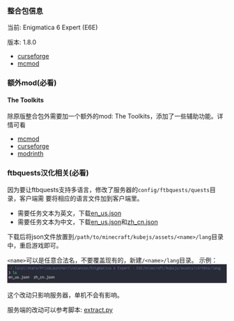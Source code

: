 ### 整合包信息

当前: Enigmatica 6 Expert (E6E)

版本: 1.8.0

- [curseforge](https://www.curseforge.com/minecraft/modpacks/enigmatica6expert)
- [mcmod](https://www.mcmod.cn/modpack/399.html)

### 额外mod(必看)

#### The Toolkits

除原版整合包外需要加一个额外的mod: The Toolkits，添加了一些辅助功能。详情可看
- [mcmod](https://www.mcmod.cn/class/10336.html)
- [curseforge](https://legacy.curseforge.com/minecraft/mc-mods/the-toolkits)
- [modrinth](https://modrinth.com/mod/the-toolkits)

### ftbquests汉化相关(必看)

因为要让ftbquests支持多语言，修改了服务器的`config/ftbquests/quests`目录，客户端需
要将相应的语言文件加到客户端里。

- 需要任务文本为英文，下载[en\_us.json](e6e/en_us.json)
- 需要任务文本为中文，下载[en\_us.json](e6e/en_us.json)和[zh\_cn.json](e6e/zh_cn.json)

下载后将json文件放置到`/path/to/minecraft/kubejs/assets/<name>/lang`目录中，重启游戏即可。

`<name>`可以是任意合法名，不要覆盖现有的，新建`/<name>/lang`目录。
示例：![](e6e/e6e_lang.png)

这个改动只影响服务器，单机不会有影响。

服务端的改动可以参考脚本: [extract.py](e6e/extract.py)
